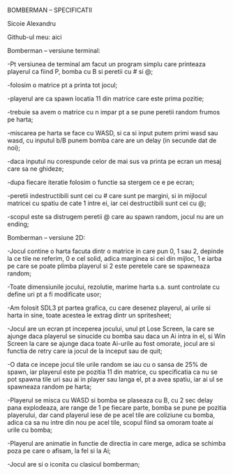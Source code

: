 BOMBERMAN – SPECIFICATII 

Sicoie Alexandru 

 

Github-ul meu: aici 

 

Bomberman – versiune terminal: 

-Pt versiunea de terminal am facut un program simplu care printeaza playerul ca fiind P, bomba cu B si peretii cu # si @; 

-folosim o matrice pt a printa tot jocul; 

-playerul are ca spawn locatia 11 din matrice care este prima pozitie; 

-trebuie sa avem o matrice cu n impar pt a se pune peretii random frumos pe harta; 

-miscarea pe harta se face cu WASD,  si ca si input putem primi wasd sau wasd, cu inputul b/B punem bomba care are un delay (in secunde dat de noi); 

-daca inputul nu corespunde celor de mai sus va printa pe ecran un mesaj care sa ne ghideze; 

-dupa fiecare iteratie folosim o functie sa stergem ce e pe ecran; 

-peretii indestructibili sunt cei cu # care sunt pe margini, si in mijlocul matricei cu spatiu de cate 1 intre ei, iar cei destructibili sunt cei cu @; 

-scopul este sa distrugem peretii @ care au spawn random, jocul nu are un ending; 

 

Bomberman – versiune 2D: 

-Jocul contine o harta facuta dintr o matrice in care pun 0, 1 sau 2, depinde la ce tile ne referim, 0 e cel solid, adica marginea si cei din mijloc, 1 e iarba pe care se poate plimba playerul si 2 este peretele care se spawneaza random; 

-Toate dimensiunile jocului, rezolutie, marime harta s.a. sunt controlate cu define uri pt a fi modificate usor; 

-Am folosit SDL3 pt partea grafica, cu care desenez playerul, ai urile si harta in sine, toate acestea le extrag dintr un spritesheet; 

-Jocul are un ecran pt inceperea jocului, unul pt Lose Screen, la care se ajunge daca playerul se sinucide cu bomba sau daca un Ai intra in el, si Win Screen la care se ajunge daca toate Ai-urile au fost omorate, jocul are si functia de retry care ia jocul de la inceput sau de quit; 

-O data ce incepe jocul tile urile random se iau cu o sansa de 25% de spawn, iar playerul este pe pozitia 11 din matrice, cu specificatia ca nu se pot spawna tile uri sau ai in player sau langa el, pt a avea spatiu, iar ai ul se spawneaza random pe harta; 

-Playerul se misca cu WASD si bomba se plaseaza cu B,  cu 2 sec delay pana explodeaza, are range de 1 pe fiecare parte, bomba se pune pe pozitia playerului, dar cand playerul iese de pe acel tile are coliziune cu bomba, adica ca sa nu intre din nou pe acel tile, scopul fiind sa omoram toate ai urile cu bomba; 

-Playerul are animatie in functie de directia in care merge, adica se schimba poza pe care o afisam, la fel si la Ai; 

-Jocul are si o iconita cu clasicul bomberman;	 

 
